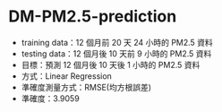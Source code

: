 # DM-PM2.5-prediction
- training data：12 個月前 20 天 24 小時的 PM2.5 資料
- testing data：12 個月後 10 天前 9 小時的 PM2.5 資料
- 目標：預測 12 個月後 10 天後 1 小時的 PM2.5 資料
- 方式：Linear Regression
- 準確度測量方式：RMSE(均方根誤差)
- 準確度：3.9059
